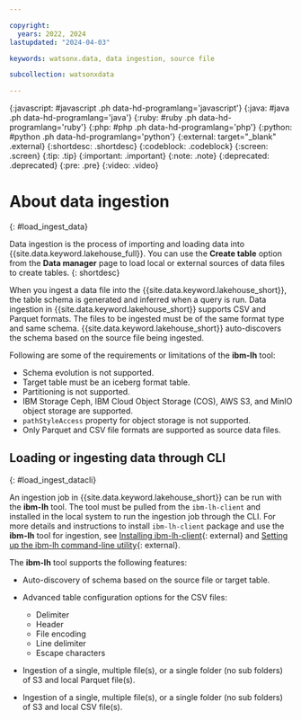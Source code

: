 ```yaml
---

copyright:
  years: 2022, 2024
lastupdated: "2024-04-03"

keywords: watsonx.data, data ingestion, source file

subcollection: watsonxdata

---
```


{:javascript: #javascript .ph data-hd-programlang='javascript'}
{:java: #java .ph data-hd-programlang='java'}
{:ruby: #ruby .ph data-hd-programlang='ruby'}
{:php: #php .ph data-hd-programlang='php'}
{:python: #python .ph data-hd-programlang='python'}
{:external: target="_blank" .external}
{:shortdesc: .shortdesc}
{:codeblock: .codeblock}
{:screen: .screen}
{:tip: .tip}
{:important: .important}
{:note: .note}
{:deprecated: .deprecated}
{:pre: .pre}
{:video: .video}

# About data ingestion
{: #load_ingest_data}

Data ingestion is the process of importing and loading data into {{site.data.keyword.lakehouse_full}}. You can use the **Create table** option from the **Data manager** page to load local or external sources of data files to create tables.
{: shortdesc}

When you ingest a data file into the {{site.data.keyword.lakehouse_short}}, the table schema is generated and inferred when a query is run.
Data ingestion in {{site.data.keyword.lakehouse_short}} supports CSV and Parquet formats. The files to be ingested must be of the same format type and same schema. {{site.data.keyword.lakehouse_short}} auto-discovers the schema based on the source file being ingested.

Following are some of the requirements or limitations of the **ibm-lh** tool:

* Schema evolution is not supported.
* Target table must be an iceberg format table.
* Partitioning is not supported.
* IBM Storage Ceph, IBM Cloud Object Storage (COS), AWS S3, and MinIO object storage are supported.
* `pathStyleAccess` property for object storage is not supported.
* Only Parquet and CSV file formats are supported as source data files.

## Loading or ingesting data through CLI
{: #load_ingest_datacli}

An ingestion job in {{site.data.keyword.lakehouse_short}} can be run with the **ibm-lh** tool. The tool must be pulled from the `ibm-lh-client` and installed in the local system to run the ingestion job through the CLI. For more details and instructions to install `ibm-lh-client` package and use the **ibm-lh** tool for ingestion, see [Installing ibm-lh-client](https://www.ibm.com/docs/en/watsonxdata/1.1.x?topic=package-installing-lh-client){: external} and [Setting up the ibm-lh command-line utility](https://www.ibm.com/docs/en/watsonxdata/1.1.x?topic=utilities-setting-up-lh-cli-utility){: external}.

The **ibm-lh** tool supports the following features:

- Auto-discovery of schema based on the source file or target table.
- Advanced table configuration options for the CSV files:

   * Delimiter
   * Header
   * File encoding
   * Line delimiter
   * Escape characters

- Ingestion of a single, multiple file(s), or a single folder (no sub folders) of S3 and local Parquet file(s).
- Ingestion of a single, multiple file(s), or a single folder (no sub folders) of S3 and local CSV file(s).
